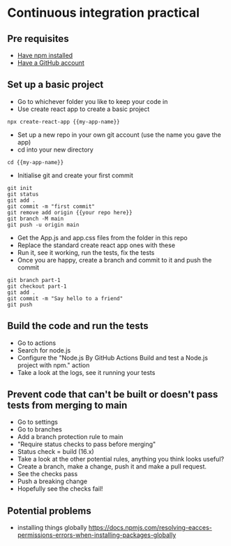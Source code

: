 # Continuous integration practical
## Pre requisites
- [Have npm installed](https://docs.npmjs.com/downloading-and-installing-node-js-and-npm) 
- [Have a GitHub account](https://github.com/)

## Set up a basic project
- Go to whichever folder you like to keep your code in
- Use create react app to create a basic project

```
npx create-react-app {{my-app-name}}
```

- Set up a new repo in your own git account (use the name you gave the app)
- cd into your new directory

```
cd {{my-app-name}}
```

- Initialise git and create your first commit
```
git init
git status
git add .
git commit -m "first commit"
git remove add origin {{your repo here}}
git branch -M main
git push -u origin main
```

- Get the App.js and app.css files from the folder in this repo
- Replace the standard create react app ones with these
- Run it, see it working, run the tests, fix the tests
- Once you are happy, create a branch and commit to it and push the commit

```
git branch part-1
git checkout part-1
git add .
git commit -m "Say hello to a friend"
git push 
```

## Build the code and run the tests
- Go to actions
- Search for node.js
- Configure the "Node.js By GitHub Actions Build and test a Node.js project with npm." action
- Take a look at the logs, see it running your tests

## Prevent code that can't be built or doesn't pass tests from merging to main
- Go to settings
- Go to branches
- Add a branch protection rule to main
- "Require status checks to pass before merging"
- Status check = build (16.x)
- Take a look at the other potential rules, anything you think looks useful?
- Create a branch, make a change, push it and make a pull request.
- See the checks pass
- Push a breaking change
- Hopefully see the checks fail!

## Potential problems
- installing things globally https://docs.npmjs.com/resolving-eacces-permissions-errors-when-installing-packages-globally



